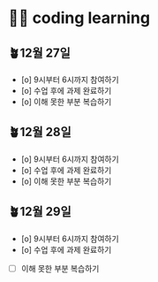 # 🙋‍♀️ coding learning

## **🪴12월 27일**

- [o] 9시부터 6시까지 참여하기
- [o] 수업 후에 과제 완료하기
- [o] 이해 못한 부분 복습하기

## **🪴12월 28일**

- [o] 9시부터 6시까지 참여하기
- [o] 수업 후에 과제 완료하기
- [o] 이해 못한 부분 복습하기

## **🪴12월 29일**

- [o] 9시부터 6시까지 참여하기
- [o] 수업 후에 과제 완료하기
- [ ] 이해 못한 부분 복습하기
